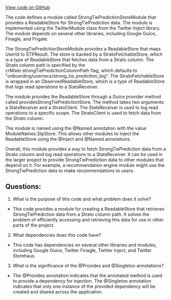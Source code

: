 [View code on GitHub](https://github.com/misbahsy/the-algorithm/cr-mixer/server/src/main/scala/com/twitter/cr_mixer/module/StrongTiePredictionStoreModule.scala)

The code defines a module called StrongTiePredictionStoreModule that provides a ReadableStore for StrongTiePrediction data. The module is implemented using the TwitterModule class from the Twitter Inject library. The module depends on several other libraries, including Google Guice, Finagle, and Frigate.

The StrongTiePredictionStoreModule provides a ReadableStore that maps UserId to STPResult. The store is backed by a StratoFetchableStore, which is a type of ReadableStore that fetches data from a Strato column. The Strato column path is specified by the crMixer.strongTiePredictionColumnPath flag, which defaults to "onboarding/userrecs/strong_tie_prediction_big". The StratoFetchableStore is wrapped in an ObservedReadableStore, which is a type of ReadableStore that logs read operations to a StatsReceiver.

The module provides the ReadableStore through a Guice provider method called providesStrongTiePredictionStore. The method takes two arguments: a StatsReceiver and a StratoClient. The StatsReceiver is used to log read operations to a specific scope. The StratoClient is used to fetch data from the Strato column.

The module is named using the @Named annotation with the value ModuleNames.StpStore. This allows other modules to inject the ReadableStore using the @Inject and @Named annotations.

Overall, this module provides a way to fetch StrongTiePrediction data from a Strato column and log read operations to a StatsReceiver. It can be used in the larger project to provide StrongTiePrediction data to other modules that depend on it. For example, a recommendation engine module might use the StrongTiePrediction data to make recommendations to users.
## Questions: 
 1. What is the purpose of this code and what problem does it solve?
- This code provides a module for creating a ReadableStore that retrieves StrongTiePrediction data from a Strato column path. It solves the problem of efficiently accessing and retrieving this data for use in other parts of the project.

2. What dependencies does this code have?
- This code has dependencies on several other libraries and modules, including Google Guice, Twitter Finagle, Twitter Inject, and Twitter Storehaus.

3. What is the significance of the @Provides and @Singleton annotations?
- The @Provides annotation indicates that the annotated method is used to provide a dependency for injection. The @Singleton annotation indicates that only one instance of the provided dependency will be created and shared across the application.